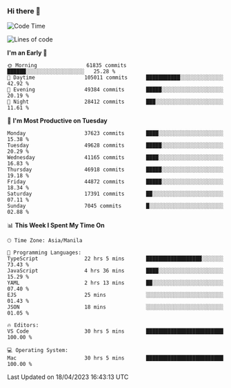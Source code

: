### Hi there 👋

<!--START_SECTION:waka-->
![Code Time](http://img.shields.io/badge/Code%20Time-3%2C851%20hrs%2050%20mins-blue)

![Lines of code](https://img.shields.io/badge/From%20Hello%20World%20I%27ve%20Written-100.0%20million%20lines%20of%20code-blue)

**I'm an Early 🐤** 

```text
🌞 Morning                61835 commits       ██████░░░░░░░░░░░░░░░░░░░   25.28 % 
🌆 Daytime                105011 commits      ███████████░░░░░░░░░░░░░░   42.92 % 
🌃 Evening                49384 commits       █████░░░░░░░░░░░░░░░░░░░░   20.19 % 
🌙 Night                  28412 commits       ███░░░░░░░░░░░░░░░░░░░░░░   11.61 % 
```
📅 **I'm Most Productive on Tuesday** 

```text
Monday                   37623 commits       ████░░░░░░░░░░░░░░░░░░░░░   15.38 % 
Tuesday                  49628 commits       █████░░░░░░░░░░░░░░░░░░░░   20.29 % 
Wednesday                41165 commits       ████░░░░░░░░░░░░░░░░░░░░░   16.83 % 
Thursday                 46918 commits       █████░░░░░░░░░░░░░░░░░░░░   19.18 % 
Friday                   44872 commits       █████░░░░░░░░░░░░░░░░░░░░   18.34 % 
Saturday                 17391 commits       ██░░░░░░░░░░░░░░░░░░░░░░░   07.11 % 
Sunday                   7045 commits        █░░░░░░░░░░░░░░░░░░░░░░░░   02.88 % 
```


📊 **This Week I Spent My Time On** 

```text
🕑︎ Time Zone: Asia/Manila

💬 Programming Languages: 
TypeScript               22 hrs 5 mins       ██████████████████░░░░░░░   73.43 % 
JavaScript               4 hrs 36 mins       ████░░░░░░░░░░░░░░░░░░░░░   15.29 % 
YAML                     2 hrs 13 mins       ██░░░░░░░░░░░░░░░░░░░░░░░   07.40 % 
EJS                      25 mins             ░░░░░░░░░░░░░░░░░░░░░░░░░   01.43 % 
JSON                     18 mins             ░░░░░░░░░░░░░░░░░░░░░░░░░   01.05 % 

🔥 Editors: 
VS Code                  30 hrs 5 mins       █████████████████████████   100.00 % 

💻 Operating System: 
Mac                      30 hrs 5 mins       █████████████████████████   100.00 % 
```


 Last Updated on 18/04/2023 16:43:13 UTC
<!--END_SECTION:waka-->


<!--
**rad182/rad182** is a ✨ _special_ ✨ repository because its `README.md` (this file) appears on your GitHub profile.

Here are some ideas to get you started:

- 🔭 I’m currently working on ...
- 🌱 I’m currently learning ...
- 👯 I’m looking to collaborate on ...
- 🤔 I’m looking for help with ...
- 💬 Ask me about ...
- 📫 How to reach me: ...
- 😄 Pronouns: ...
- ⚡ Fun fact: ...
-->
